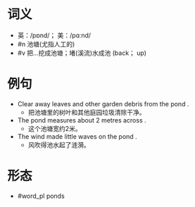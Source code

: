 # 词义
- 英：/pɒnd/； 美：/pɑːnd/
- #n 池塘(尤指人工的)
- #v 把…挖成池塘；堵(溪流)水成池 (back； up)
# 例句
- Clear away leaves and other garden debris from the pond .
	- 把池塘里的树叶和其他庭园垃圾清除干净。
- The pond measures about 2 metres across .
	- 这个池塘宽约2米。
- The wind made little waves on the pond .
	- 风吹得池水起了涟漪。
# 形态
- #word_pl ponds
